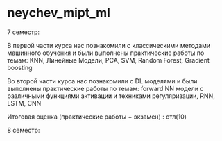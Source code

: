 # neychev_mipt_ml
7 семестр:

В первой части курса нас познакомили с классическими методами машинного обучения и были выполнены практические работы по темам: KNN, Линейные Модели, PCA, SVM, Random Forest, Gradient boosting 

Во второй части курса нас познакомили с DL моделями и были выполнены практические работы по темам: forward NN модели с различными функциями активации и техниками регуляризации, RNN, LSTM, CNN

Итоговая оценка (практические работы + экзамен) : отл(10)


8 семестр:

